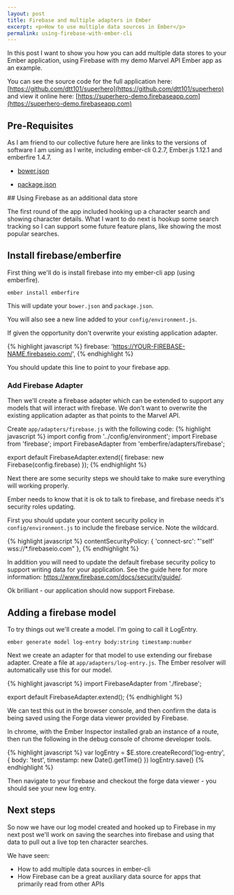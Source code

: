 ```yaml
---
layout: post
title: Firebase and multiple adapters in Ember
excerpt: <p>How to use multiple data sources in Ember</p>
permalink: using-firebase-with-ember-cli
---
```

In this post I want to show you how you can add multiple data stores to your
Ember application, using Firebase with my demo Marvel API Ember app as an example.

You can see the source code for the full application here: [https://github.com/dtt101/superhero](https://github.com/dtt101/superhero)
and view it online here: [https://superhero-demo.firebaseapp.com](https://superhero-demo.firebaseapp.com)

## Pre-Requisites
As I am friend to our collective future here are links to the versions of software I
am using as I write, including ember-cli 0.2.7, Ember.js 1.12.1 and emberfire 1.4.7.

* [bower.json](https://github.com/dtt101/superhero/blob/48ecb054012984c84f6f994879da073c77355317/bower.json)

* [package.json](https://github.com/dtt101/superhero/blob/48ecb054012984c84f6f994879da073c77355317/package.json)

## Using Firebase as an additional data store

The first round of the app included hooking up a character search and showing
character details. What I want to do next is hookup some search tracking so I
can support some future feature plans, like showing the most popular searches.

## Install firebase/emberfire

First thing we'll do is install firebase into my ember-cli app (using emberfire).

```
ember install emberfire
```

This will update your ```bower.json``` and ```package.json```.

You will also see a new line added to your ```config/environment.js```.

If given the opportunity don't overwrite your existing application adapter.

{% highlight javascript %}
firebase: 'https://YOUR-FIREBASE-NAME.firebaseio.com/',
{% endhighlight %}

You should update this line to point to your firebase app.

### Add Firebase Adapter

Then we'll create a firebase adapter which can be extended to support any models
that will interact with firebase. We don't want to overwrite the existing application
adapter as that points to the Marvel API.

Create ```app/adapters/firebase.js``` with the following code:
{% highlight javascript %}
import config from '../config/environment';
import Firebase from 'firebase';
import FirebaseAdapter from 'emberfire/adapters/firebase';

export default FirebaseAdapter.extend({
  firebase: new Firebase(config.firebase)
});
{% endhighlight %}

Next there are some security steps we should take to make sure everything will
working properly.

Ember needs to know that it is ok to talk to firebase, and firebase needs it's security roles updating.

First you should update your content security policy in ```config/environment.js``` to include the firebase service. Note the wildcard.

{% highlight javascript %}
contentSecurityPolicy: {
  'connect-src': "'self' wss://*.firebaseio.com"
},
{% endhighlight %}


In addition you will need to update the default firebase security policy to support writing data for your application. See the guide here for more information: https://www.firebase.com/docs/security/guide/.

Ok brilliant - our application should now support Firebase.

## Adding a firebase model

To try things out we'll create a model. I'm going to call it LogEntry.

```
ember generate model log-entry body:string timestamp:number
```

Next we create an adapter for that model to use extending our firebase adapter. Create a file at ```app/adapters/log-entry.js```. The Ember resolver will automatically use this for our model.

{% highlight javascript %}
import FirebaseAdapter from './firebase';

export default FirebaseAdapter.extend();
{% endhighlight %}

We can test this out in the browser console, and then confirm the data is being
saved using the Forge data viewer provided by Firebase.

In chrome, with the Ember Inspector installed grab an instance of a route, then run the following in the debug console of chrome developer tools.

{% highlight javascript %}
var logEntry = $E.store.createRecord('log-entry', { body: 'test', timestamp: new Date().getTime() })
logEntry.save()
{% endhighlight %}

Then navigate to your firebase and checkout the forge data viewer - you should see your new log entry.

## Next steps

So now we have our log model created and hooked up to Firebase in my next post we'll work on saving the searches into firebase and using that data to pull out a live top ten character searches.

We have seen:

 * How to add multiple data sources in ember-cli
 * How Firebase can be a great auxiliary data source for apps that primarily read from other APIs
